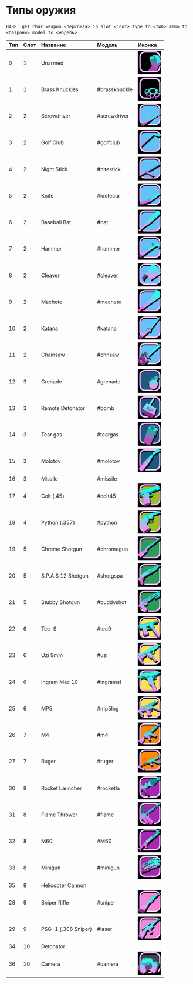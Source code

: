 # Типы оружия

```text
04B8: get_char_weapon <персонаж> in_slot <слот> type_to <тип> ammo_to <патроны> model_to <модель> 
```

| Тип | Слот | Название | Модель | Иконка |
| :--- | :--- | :--- | :--- | :--- |
| 0 | 1 | Unarmed |  | ![](../../.gitbook/assets/fist.gif) |
| 1 | 1 | Brass Knuckles | \#brassknuckle | ![](../../.gitbook/assets/brassknuckle.gif) |
| 2 | 2 | Screwdriver | \#screwdriver | ![](../../.gitbook/assets/screwdriver.gif) |
| 3 | 2 | Golf Club | \#golfclub | ![](../../.gitbook/assets/golfclub.gif) |
| 4 | 2 | Night Stick | \#nitestick | ![](../../.gitbook/assets/nitestick.gif) |
| 5 | 2 | Knife | \#knifecur | ![](../../.gitbook/assets/knifecur.gif) |
| 6 | 2 | Baseball Bat | \#bat | ![](../../.gitbook/assets/bat.gif) |
| 7 | 2 | Hammer | \#hammer | ![](../../.gitbook/assets/hammer.gif) |
| 8 | 2 | Cleaver | \#cleaver | ![](../../.gitbook/assets/cleaver.gif) |
| 9 | 2 | Machete | \#machete | ![](../../.gitbook/assets/machete.gif) |
| 10 | 2 | Katana | \#katana | ![](../../.gitbook/assets/katana.gif) |
| 11 | 2 | Chainsaw | \#chnsaw | ![](../../.gitbook/assets/chnsaw.gif) |
| 12 | 3 | Grenade | \#grenade | ![](../../.gitbook/assets/grenade.gif) |
| 13 | 3 | Remote Detonator | \#bomb | ![](../../.gitbook/assets/bomb.gif) |
| 14 | 3 | Tear gas | \#teargas | ![](../../.gitbook/assets/teargas.gif) |
| 15 | 3 | Molotov | \#molotov | ![](../../.gitbook/assets/molotov.gif) |
| 16 | 3 | Missile | \#missile |  |
| 17 | 4 | Colt \(.45\) | \#colt45 | ![](../../.gitbook/assets/colt45.gif) |
| 18 | 4 | Python \(.357\) | \#python | ![](../../.gitbook/assets/python.gif) |
| 19 | 5 | Chrome Shotgun | \#chromegun | ![](../../.gitbook/assets/chromegun.gif) |
| 20 | 5 | S.P.A.S 12 Shotgun | \#shotgspa | ![](../../.gitbook/assets/shotgspa.gif) |
| 21 | 5 | Stubby Shotgun | \#buddyshot | ![](../../.gitbook/assets/buddyshot.gif) |
| 22 | 6 | Tec-9 | \#tec9 | ![](../../.gitbook/assets/tec9.gif) |
| 23 | 6 | Uzi 9mm | \#uzi | ![](../../.gitbook/assets/uzi.gif) |
| 24 | 6 | Ingram Mac 10 | \#ingramsl | ![](../../.gitbook/assets/ingramsl.gif) |
| 25 | 6 | MP5 | \#mp5lng | ![](../../.gitbook/assets/mp5lng.gif) |
| 26 | 7 | M4 | \#m4 | ![](../../.gitbook/assets/m4.gif) |
| 27 | 7 | Ruger | \#ruger | ![](../../.gitbook/assets/ruger.gif) |
| 30 | 8 | Rocket Launcher | \#rocketla | ![](../../.gitbook/assets/rocketla.gif) |
| 31 | 8 | Flame Thrower | \#flame | ![](../../.gitbook/assets/flame.gif) |
| 32 | 8 | M60 | \#M60 | ![](../../.gitbook/assets/m60.gif) |
| 33 | 8 | Minigun | \#minigun | ![](../../.gitbook/assets/minigun.gif) |
| 35 | 8 | Helicopter Cannon |  |  |
| 28 | 9 | Sniper Rifle | \#sniper | ![](../../.gitbook/assets/sniper.gif) |
| 29 | 9 | PSG-1 \(.308 Sniper\) | \#laser | ![](../../.gitbook/assets/laser.gif) |
| 34 | 10 | Detonator |  |  |
| 36 | 10 | Camera | \#camera | ![](../../.gitbook/assets/camera.gif) |

